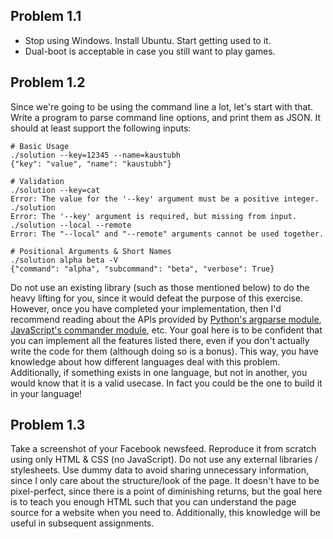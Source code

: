 ## Problem 1.1

- Stop using Windows. Install Ubuntu. Start getting used to it.
- Dual-boot is acceptable in case you still want to play games.

## Problem 1.2

Since we're going to be using the command line a lot, let's start with that. Write a program to parse command line options, and print them as JSON. It should at least support the following inputs:

```
# Basic Usage
./solution --key=12345 --name=kaustubh
{"key": "value", "name": "kaustubh"}

# Validation
./solution --key=cat
Error: The value for the '--key' argument must be a positive integer.
./solution
Error: The '--key' argument is required, but missing from input.
./solution --local --remote
Error: The "--local" and "--remote" arguments cannot be used together.

# Positional Arguments & Short Names
./solution alpha beta -V
{"command": "alpha", "subcommand": "beta", "verbose": True}
```

Do not use an existing library (such as those mentioned below) to do the heavy lifting for you, since it would defeat the purpose of this exercise. However, once you have completed your implementation, then I'd recommend reading about the APIs provided by [Python's argparse module](https://docs.python.org/3/library/argparse.html), [JavaScript's commander module](https://www.npmjs.com/package/commander), etc. Your goal here is to be confident that you can implement all the features listed there, even if you don't actually write the code for them (although doing so is a bonus). This way, you have knowledge about how different languages deal with this problem. Additionally, if something exists in one language, but not in another, you would know that it is a valid usecase. In fact you could be the one to build it in your language!

## Problem 1.3

Take a screenshot of your Facebook newsfeed. Reproduce it from scratch using only HTML & CSS (no JavaScript). Do not use any external libraries / stylesheets. Use dummy data to avoid sharing unnecessary information, since I only care about the structure/look of the page. It doesn't have to be pixel-perfect, since there is a point of diminishing returns, but the goal here is to teach you enough HTML such that you can understand the page source for a website when you need to. Additionally, this knowledge will be useful in subsequent assignments.
